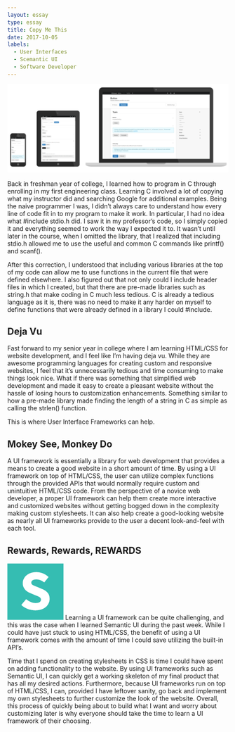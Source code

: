 ```yaml
---
layout: essay
type: essay
title: Copy Me This
date: 2017-10-05
labels:
  - User Interfaces
  - Scemantic UI
  - Software Developer
---
```


<img class="ui large center floated image" src="../images/devices.png">

Back in freshman year of college, I learned how to program in C through enrolling in my first engineering class. Learning C involved a lot of copying what my instructor did and searching Google for additional examples. Being the naive programmer I was, I didn’t always care to understand how every line of code fit in to my program to make it work. In particular, I had no idea what #include stdio.h did. I saw it in my professor’s code, so I simply copied it and everything seemed to work the way I expected it to. It wasn’t until later in the course, when I omitted the library, that I realized that including stdio.h allowed me to use the useful and common C commands like printf() and scanf().

After this correction, I understood that including various libraries at the top of my code can allow me to use functions in the current file that were defined elsewhere. I also figured out that not only could I include header files in which I created, but that there are pre-made libraries such as string.h that make coding in C much less tedious. C is already a tedious language as it is, there was no need to make it any harder on myself to define functions that were already defined in a library I could #include.

## Deja Vu
Fast forward to my senior year in college where I am learning HTML/CSS for website development, and I feel like I’m having deja vu. While they are awesome programming languages for creating custom and responsive websites, I feel that it’s unnecessarily tedious and time consuming to make things look nice. What if there was something that simplified web development and made it easy to create a pleasant website without the hassle of losing hours to customization enhancements. Something similar to how a pre-made library made finding the length of a string in C as simple as calling the strlen() function.

This is where User Interface Frameworks can help.

## Mokey See, Monkey Do
A UI framework is essentially a library for web development that provides a means to create a good website in a short amount of time. By using a UI framework on top of HTML/CSS, the user can utilize complex functions through the provided APIs that would normally require custom and unintuitive HTML/CSS code. From the perspective of a novice web developer, a proper UI framework can help them create more interactive and customized websites without getting bogged down in the complexity making custom stylesheets. It can also help create a good-looking website as nearly all UI frameworks provide to the user a decent look-and-feel with each tool.


## Rewards, Rewards, REWARDS
<img class="ui small left image" src="../images/logo.png">
Learning a UI framework can be quite challenging, and this was the case when I learned Semantic UI during the past week. While I could have just stuck to using HTML/CSS, the benefit of using a UI framework comes with the amount of time I could save utilizing the built-in API’s.

Time that I spend on creating stylesheets in CSS is time I could have spent on adding functionality to the website. By using UI frameworks such as Semantic UI, I can quickly get a working skeleton of my final product that has all my desired actions. Furthermore, because UI frameworks run on top of HTML/CSS, I can, provided I have leftover sanity, go back and implement my own stylesheets to further customize the look of the website. Overall, this process of quickly being about to build what I want and worry about customizing later is why everyone should take the time to learn a UI framework of their choosing.
